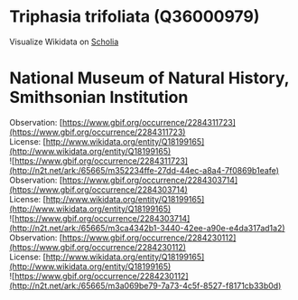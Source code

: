
Triphasia trifoliata (Q36000979)
================================
  
Visualize Wikidata on [Scholia](https://scholia.toolforge.org/taxon/Q36000979)
# National Museum of Natural History, Smithsonian Institution
  
Observation: [https://www.gbif.org/occurrence/2284311723](https://www.gbif.org/occurrence/2284311723)  
License: [http://www.wikidata.org/entity/Q18199165](http://www.wikidata.org/entity/Q18199165)  
![https://www.gbif.org/occurrence/2284311723](http://n2t.net/ark:/65665/m352234ffe-27dd-44ec-a8a4-7f0869b1eafe)  
Observation: [https://www.gbif.org/occurrence/2284303714](https://www.gbif.org/occurrence/2284303714)  
License: [http://www.wikidata.org/entity/Q18199165](http://www.wikidata.org/entity/Q18199165)  
![https://www.gbif.org/occurrence/2284303714](http://n2t.net/ark:/65665/m3ca4342b1-3440-42ee-a90e-e4da317ad1a2)  
Observation: [https://www.gbif.org/occurrence/2284230112](https://www.gbif.org/occurrence/2284230112)  
License: [http://www.wikidata.org/entity/Q18199165](http://www.wikidata.org/entity/Q18199165)  
![https://www.gbif.org/occurrence/2284230112](http://n2t.net/ark:/65665/m3a069be79-7a73-4c5f-8527-f8171cb33b0d)